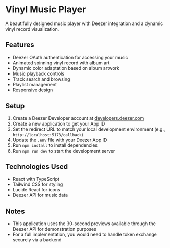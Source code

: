 # Vinyl Music Player

A beautifully designed music player with Deezer integration and a dynamic vinyl record visualization.

## Features

- Deezer OAuth authentication for accessing your music
- Animated spinning vinyl record with album art
- Dynamic color adaptation based on album artwork
- Music playback controls
- Track search and browsing
- Playlist management
- Responsive design

## Setup

1. Create a Deezer Developer account at [developers.deezer.com](https://developers.deezer.com/)
2. Create a new application to get your App ID
3. Set the redirect URL to match your local development environment (e.g., `http://localhost:5173/callback`)
4. Update the `.env` file with your Deezer App ID
5. Run `npm install` to install dependencies
6. Run `npm run dev` to start the development server

## Technologies Used

- React with TypeScript
- Tailwind CSS for styling
- Lucide React for icons
- Deezer API for music data

## Notes

- This application uses the 30-second previews available through the Deezer API for demonstration purposes
- For a full implementation, you would need to handle token exchange securely via a backend